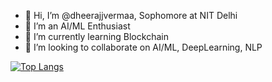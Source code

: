 - 👋 Hi, I’m @dheerajjvermaa, Sophomore at NIT Delhi
- 👀 I’m an AI/ML Enthusiast
- 🌱 I’m currently learning Blockchain
- 💞️ I’m looking to collaborate on AI/ML, DeepLearning, NLP
<!---
socio-path/socio-path is a ✨ special ✨ repository because its `README.md` (this file) appears on your GitHub profile.
You can click the Preview link to take a look at your changes.
--->
[![Top Langs](https://github-readme-stats-git-masterrstaa-rickstaa.vercel.app/api/top-langs/?username=dheerajjvermaa)](https://github.com/dheerajjvermaa/github-readme-stats)
